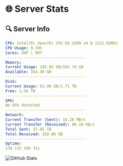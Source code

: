 # 🌐 Server Stats
## 🔍 Server Info
```yaml
CPU: Intel(R) Xeon(R) CPU E5-2699 v4 @ 1332.93MHz
CPU Usage: 0.70%
Cores: 44P | 88T
-----------------------------------
Memory:
Current Usage: 145.82 GB/503.74 GB
Available: 354.49 GB
-----------------------------------
Disk:
Current Usage: 63.98 GB/1.71 TB
Free: 1.56 TB
-----------------------------------
GPU:
No GPU detected
-----------------------------------
Network:
Current Transfer (Sent): 14.28 MB/s
Current Transfer (Received): 86.10 KB/s
Total Sent: 37.05 TB
Total Received: 320.86 GB
-----------------------------------
Uptime:
23d 11h 43m 31s
```
![GitHub Stats](https://img.shields.io/badge/Updated-2025-03-31_09:06:20-blue)